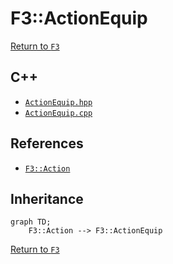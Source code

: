 # F3::ActionEquip

[Return to `F3`](/docs/F3.md)

## C++

- [`ActionEquip.hpp`](/c++/include/ActionEquip.hpp)
- [`ActionEquip.cpp`](/c++/source/ActionEquip.cpp)

## References

- [`F3::Action`](/docs/F3/Action.md)

## Inheritance

```mermaid
graph TD;
    F3::Action --> F3::ActionEquip
```

[Return to `F3`](/docs/F3.md)